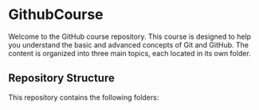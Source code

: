 # GithubCourse

Welcome to the GitHub course repository. This course is designed to help you understand the basic and advanced concepts of Git and GitHub. The content is organized into three main topics, each located in its own folder.

## Repository Structure
This repository contains the following folders:
